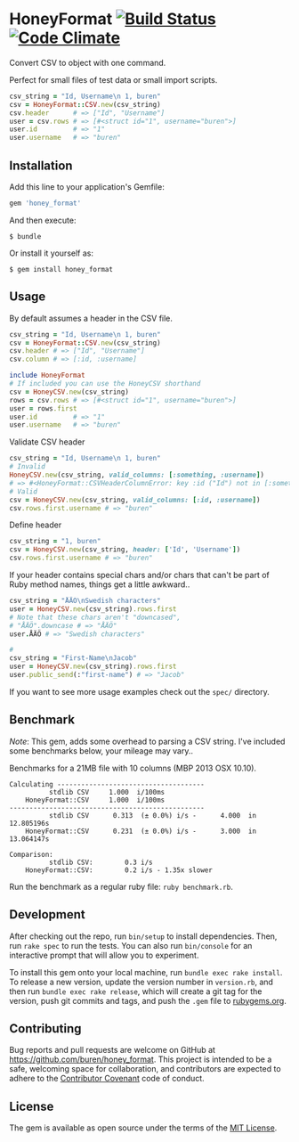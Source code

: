 # HoneyFormat [![Build Status](https://travis-ci.org/buren/honey_format.svg)](https://travis-ci.org/buren/honey_format) [![Code Climate](https://codeclimate.com/github/buren/honey_format/badges/gpa.svg)](https://codeclimate.com/github/buren/honey_format)

Convert CSV to object with one command.

Perfect for small files of test data or small import scripts.

```ruby
csv_string = "Id, Username\n 1, buren"
csv = HoneyFormat::CSV.new(csv_string)
csv.header      # => ["Id", "Username"]
user = csv.rows # => [#<struct id="1", username="buren">]
user.id         # => "1"
user.username   # => "buren"
```

## Installation

Add this line to your application's Gemfile:

```ruby
gem 'honey_format'
```

And then execute:
```
$ bundle
```

Or install it yourself as:
```
$ gem install honey_format
```

## Usage

By default assumes a header in the CSV file.

```ruby
csv_string = "Id, Username\n 1, buren"
csv = HoneyFormat::CSV.new(csv_string)
csv.header # => ["Id", "Username"]
csv.column # => [:id, :username]

include HoneyFormat
# If included you can use the HoneyCSV shorthand
csv = HoneyCSV.new(csv_string)
rows = csv.rows # => [#<struct id="1", username="buren">]
user = rows.first
user.id         # => "1"
user.username   # => "buren"
```

Validate CSV header
```ruby
csv_string = "Id, Username\n 1, buren"
# Invalid
HoneyCSV.new(csv_string, valid_columns: [:something, :username])
# => #<HoneyFormat::CSVHeaderColumnError: key :id ("Id") not in [:something, :username]>
# Valid
csv = HoneyCSV.new(csv_string, valid_columns: [:id, :username])
csv.rows.first.username # => "buren"
```

Define header
```ruby
csv_string = "1, buren"
csv = HoneyCSV.new(csv_string, header: ['Id', 'Username'])
csv.rows.first.username # => "buren"
```

If your header contains special chars and/or chars that can't be part of Ruby method names,
things get a little awkward..
```ruby
csv_string = "ÅÄÖ\nSwedish characters"
user = HoneyCSV.new(csv_string).rows.first
# Note that these chars aren't "downcased",
# "ÅÄÖ".downcase # => "ÅÄÖ"
user.ÅÄÖ # => "Swedish characters"

#
csv_string = "First-Name\nJacob"
user = HoneyCSV.new(csv_string).rows.first
user.public_send(:"first-name") # => "Jacob"
```

If you want to see more usage examples check out the `spec/` directory.

## Benchmark

_Note_: This gem, adds some overhead to parsing a CSV string. I've included some benchmarks below, your mileage may vary..

Benchmarks for a 21MB file with 10 columns (MBP 2013 OSX 10.10).

```
Calculating -------------------------------------
          stdlib CSV     1.000  i/100ms
    HoneyFormat::CSV     1.000  i/100ms
-------------------------------------------------
          stdlib CSV      0.313  (± 0.0%) i/s -      4.000  in  12.805196s
    HoneyFormat::CSV      0.231  (± 0.0%) i/s -      3.000  in  13.064147s

Comparison:
          stdlib CSV:        0.3 i/s
    HoneyFormat::CSV:        0.2 i/s - 1.35x slower
```

Run the benchmark as a regular ruby file: `ruby benchmark.rb`.

## Development

After checking out the repo, run `bin/setup` to install dependencies. Then, run `rake spec` to run the tests. You can also run `bin/console` for an interactive prompt that will allow you to experiment.

To install this gem onto your local machine, run `bundle exec rake install`. To release a new version, update the version number in `version.rb`, and then run `bundle exec rake release`, which will create a git tag for the version, push git commits and tags, and push the `.gem` file to [rubygems.org](https://rubygems.org).

## Contributing

Bug reports and pull requests are welcome on GitHub at https://github.com/buren/honey_format. This project is intended to be a safe, welcoming space for collaboration, and contributors are expected to adhere to the [Contributor Covenant](contributor-covenant.org) code of conduct.


## License

The gem is available as open source under the terms of the [MIT License](http://opensource.org/licenses/MIT).
